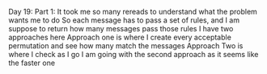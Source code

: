Day 19:
    Part 1:
        It took me so many rereads to understand what the problem wants me to do
        So each message has to pass a set of rules, and I am suppose to return how many messages pass those rules
        I have two approaches here
            Approach one is where I create every acceptable permutation and see how many match the messages
            Approach Two is where I check as I go
        I am going with the second approach as it seems like the faster one